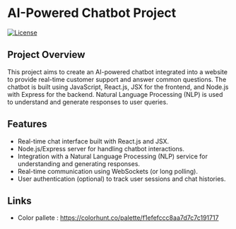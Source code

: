 # AI-Powered Chatbot Project

[![License](https://img.shields.io/badge/License-MIT-blue.svg)](https://opensource.org/licenses/MIT)

## Project Overview

This project aims to create an AI-powered chatbot integrated into a website to provide real-time customer support and answer common questions. The chatbot is built using JavaScript, React.js, JSX for the frontend, and Node.js with Express for the backend. Natural Language Processing (NLP) is used to understand and generate responses to user queries.


## Features

- Real-time chat interface built with React.js and JSX.
- Node.js/Express server for handling chatbot interactions.
- Integration with a Natural Language Processing (NLP) service for understanding and generating responses.
- Real-time communication using WebSockets (or long polling).
- User authentication (optional) to track user sessions and chat histories.


## Links

- Color pallete : https://colorhunt.co/palette/f1efefccc8aa7d7c7c191717


